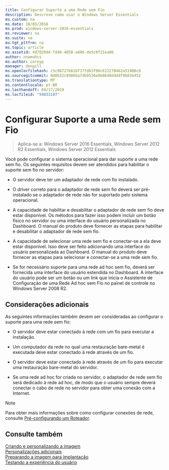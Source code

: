 ```yaml
---
title: Configurar Suporte a uma Rede sem Fio
description: Descreve como usar o Windows Server Essentials
ms.custom: na
ms.date: 10/03/2016
ms.prod: windows-server-2016-essentials
ms.reviewer: na
ms.suite: na
ms.tgt_pltfrm: na
ms.topic: article
ms.assetid: 4d7020d4-fd46-4858-a406-de5c0f21ea06
author: nnamuhcs
ms.author: coreyp
manager: dongill
ms.openlocfilehash: c5c98727b81bf37fdb3f90c612270462a51908c8
ms.sourcegitcommit: 0d0b32c8986ba7db9536e0b8648d4ddf9b03e452
ms.translationtype: MT
ms.contentlocale: pt-BR
ms.lasthandoff: 04/17/2019
ms.locfileid: "59833107"
---
```

# <a name="configure-support-for-a-wireless-network"></a>Configurar Suporte a uma Rede sem Fio

>Aplica-se a: Windows Server 2016 Essentials, Windows Server 2012 R2 Essentials, Windows Server 2012 Essentials

Você pode configurar o sistema operacional para dar suporte a uma rede sem fio. Os seguintes requisitos devem ser atendidos para habilitar o suporte sem fio no servidor:  
  
-   O servidor deve ter um adaptador de rede com fio instalado.  
  
-   O driver correto para o adaptador de rede sem fio deverá ser pré-instalado se o adaptador de rede não for suportado pelo sistema operacional.  
  
-   A capacidade de habilitar e desabilitar o adaptador de rede sem fio deve estar disponível. Os métodos para fazer isso podem incluir um botão físico no servidor ou uma interface do usuário personalizada no Dashboard. O manual do produto deve fornecer as etapas para habilitar e desabilitar o adaptador de rede sem fio.  
  
-   A capacidade de selecionar uma rede sem fio e conectar-se a ela deve estar disponível. Isso deve ser feito adicionando uma interface do usuário personalizada ao Dashboard. O manual do produto deve fornecer as etapas para selecionar e conectar-se a uma rede sem fio.  
  
-   Se for necessário suporte para uma rede ad hoc sem fio, deverá ser fornecida uma interface do usuário estendida no Dashboard. A interface do usuário pode ser um botão ou um link que inicia o Assistente de Configuração de uma Rede Ad hoc sem Fio no painel de controle no Windows Server 2008 R2.  
  
## <a name="additional-considerations"></a>Considerações adicionais  
 As seguintes informações também devem ser consideradas ao configurar o suporte para uma rede sem fio:  
  
-   O servidor deve estar conectado à rede com um fio para executar a instalação.  
  
-   Um computador da rede no qual uma restauração bare-metal é executada deve estar conectado à rede através de um fio.  
  
-   O servidor deve estar conectado à rede através de um fio para executar uma restauração bare-metal do servidor.  
  
-   Se uma rede ad hoc for criada no servidor, o adaptador de rede sem fio será dedicado à rede ad hoc, de modo que o usuário sempre deverá conectar o cabo de rede no servidor para obter uma conexão com a Internet.  
  
> [!NOTE]
>  Para obter mais informações sobre como configurar conexões de rede, consulte [Pré-configurando um Roteador](Preconfiguring-a-Router.md).  
  
## <a name="see-also"></a>Consulte também  
 [Criando e personalizando a imagem](Creating-and-Customizing-the-Image.md)   
 [Personalizações adicionais](Additional-Customizations.md)   
 [Preparando a imagem para implantação](Preparing-the-Image-for-Deployment.md)   
 [Testando a experiência do usuário](Testing-the-Customer-Experience.md)